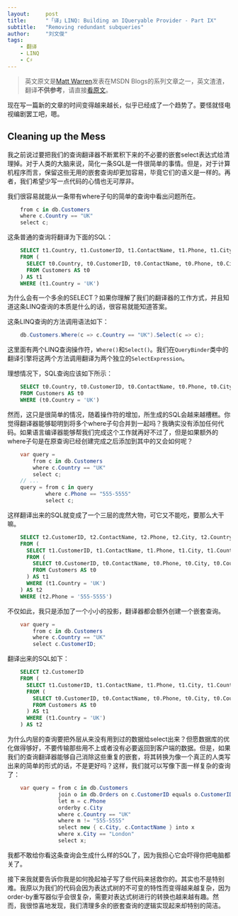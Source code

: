 ```yaml
---
layout:     post
title:      "「译」LINQ: Building an IQueryable Provider - Part IX"
subtitle:   "Removing redundant subqueries"
author:     "刘文俊"
tags:
    - 翻译
    - LINQ
    - C♯
---
```


> 英文原文是[Matt Warren](https://social.msdn.microsoft.com/profile/matt%20warren%20-%20msft/ "Matt Warren")发表在MSDN Blogs的系列文章之一，英文渣渣，翻译**不供参考**，请直接[看原文](http://blogs.msdn.com/b/mattwar/archive/2008/01/16/linq-building-an-iqueryable-provider-part-ix.aspx)。

现在写一篇新的文章的时间变得越来越长，似乎已经成了一个趋势了。要怪就怪电视编剧罢工吧，嗯。

## Cleaning up the Mess

我之前说过要把我们的查询翻译器不断累积下来的不必要的嵌套select表达式给清理掉。对于人类的大脑来说，简化一条SQL是一件很简单的事情。但是，对于计算机程序而言，保留这些无用的嵌套查询却更加容易，毕竟它们的语义是一样的。再者，我们希望少写一点代码的心情也无可厚非。

我们很容易就能从一条带有where子句的简单的查询中看出问题所在。

````cs
    from c in db.Customers
    where c.Country == "UK"
    select c;
````

这条普通的查询将翻译为下面的SQL：

````sql
	SELECT t1.Country, t1.CustomerID, t1.ContactName, t1.Phone, t1.City
	FROM (
	  SELECT t0.Country, t0.CustomerID, t0.ContactName, t0.Phone, t0.City
	  FROM Customers AS t0
	) AS t1
	WHERE (t1.Country = 'UK')
````

为什么会有一个多余的SELECT？如果你理解了我们的翻译器的工作方式，并且知道这条LINQ查询的本质是什么的话，很容易就能知道答案。

这条LINQ查询的方法调用语法如下：

````cs
    db.Customers.Where(c => c.Country == "UK").Select(c => c);
````

这里面有两个LINQ查询操作符，`Where()`和`Select()`。我们在`QueryBinder`类中的翻译引擎将这两个方法调用翻译为两个独立的`SelectExpression`。

理想情况下，SQL查询应该如下所示：

````sql
	SELECT t0.Country, t0.CustomerID, t0.ContactName, t0.Phone, t0.City
	FROM Customers AS t0
	WHERE (t0.Country = 'UK')
````

然而，这只是很简单的情况，随着操作符的增加，所生成的SQL会越来越槽糕。你觉得翻译器能够聪明到将多个where子句合并到一起吗？我确实没有添加任何代码。如果语言编译器能够帮我们完成这个工作就再好不过了，但是如果额外的where子句是在原查询已经创建完成之后添加到其中的又会如何呢？

````cs
	var query = 
	    from c in db.Customers
	    where c.Country == "UK"
	    select c;
	// ...
	query = from c in query
	        where c.Phone == "555-5555"
	        select c;
````

这样翻译出来的SQL就变成了一个三层的庞然大物，可它又不能吃，要那么大干嘛。

````sql
	SELECT t2.CustomerID, t2.ContactName, t2.Phone, t2.City, t2.Country
	FROM (
	  SELECT t1.CustomerID, t1.ContactName, t1.Phone, t1.City, t1.Country
	  FROM (
	    SELECT t0.CustomerID, t0.ContactName, t0.Phone, t0.City, t0.Country
	    FROM Customers AS t0
	  ) AS t1
	  WHERE (t1.Country = 'UK')
	) AS t2
	WHERE (t2.Phone = '555-5555')
````

不仅如此，我只是添加了一个小小的投影，翻译器都会额外创建一个嵌套查询。

````cs
	var query = 
	    from c in db.Customers
	    where c.Country == "UK"
	    select c.CustomerID;
````

翻译出来的SQL如下：

````sql
	SELECT t2.CustomerID
	FROM (
	  SELECT t1.CustomerID, t1.ContactName, t1.Phone, t1.City, t1.Country
	  FROM (
	    SELECT t0.CustomerID, t0.ContactName, t0.Phone, t0.City, t0.Country
	    FROM Customers AS t0
	  ) AS t1
	  WHERE (t1.Country = 'UK')
	) AS t2
````

为什么内层的查询要把外层从来没有用到过的数据给select出来？但愿数据库的优化做得够好，不要传输那些用不上或者没有必要返回到客户端的数据。但是，如果我们的查询翻译器能够自己消除这些重复的嵌套，将其转换为像一个真正的人类写出来的简单的形式的话，不是更好吗？这样，我们就可以写像下面一样复杂的查询了：

````cs
	var query = from c in db.Customers
	            join o in db.Orders on c.CustomerID equals o.CustomerID
	            let m = c.Phone
	            orderby c.City
	            where c.Country == "UK"
	            where m != "555-5555"
	            select new { c.City, c.ContactName } into x
	            where x.City == "London"
	            select x;
````

我都不敢给你看这条查询会生成什么样的SQL了，因为我担心它会吓得你把电脑都关了。

接下来我就要告诉你我是如何挽起袖子写了些代码来拯救你的。其实也不是特别难。我原以为我们的代码会因为表达式树的不可变的特性而变得越来越复杂，因为order-by重写器似乎会很复杂，需要对表达式树进行的转换也越来越有趣。然而，我很惊喜地发现，我们清理多余的嵌套查询的逻辑实现起来却特别的简洁。